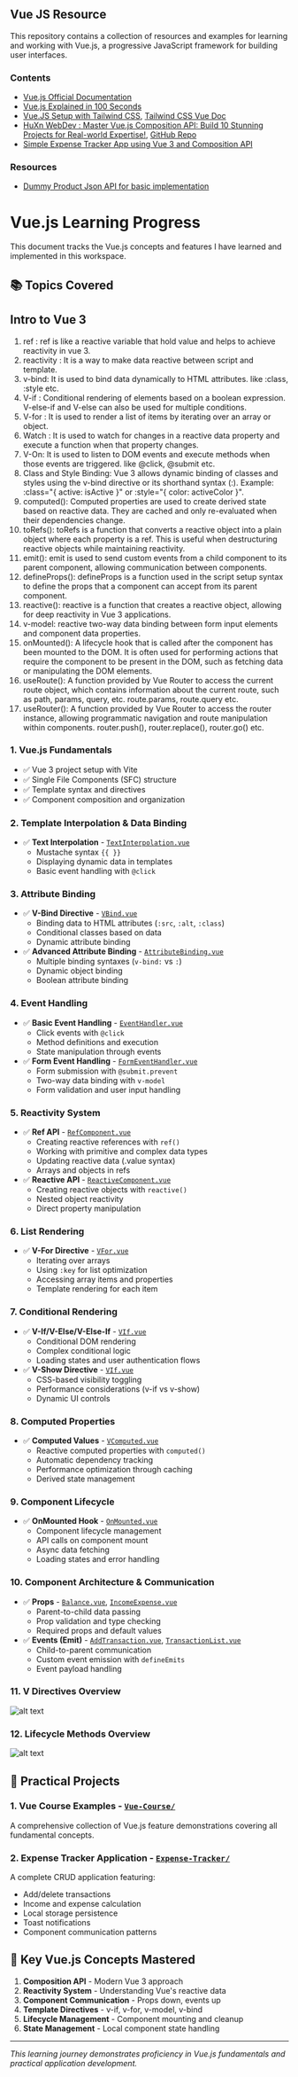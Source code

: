 ## Vue JS Resource

This repository contains a collection of resources and examples for learning and working with Vue.js, a progressive JavaScript framework for building user interfaces.

### Contents

- [Vue.js Official Documentation](https://vuejs.org/guide/quick-start.html)
- [Vue.js Explained in 100 Seconds](https://youtu.be/nhBVL41-_Cw?si=4eIkd45jzlxgeN4Z)
- [Vue.JS Setup with Tailwind CSS](https://youtu.be/P5d_UUxqOzs?si=KeMc70jda6jCQzhj), [Tailwind CSS Vue Doc](https://tailwindcss.com/docs/installation/using-vite)
- [HuXn WebDev : Master Vue.js Composition API: Build 10 Stunning Projects for Real-world Expertise!](https://www.youtube.com/watch?v=pgWZLS75Nmo), [GitHub Repo](https://github.com/HuXn-WebDev/Vue.js-Complete-Course-With-10-Projects)
- [Simple Expense Tracker App using Vue 3 and Composition API](https://www.youtube.com/watch?v=hNPwdOZ3qFU)

### Resources

- [Dummy Product Json API for basic implementation](https://dummyjson.com/docs/products)

# Vue.js Learning Progress

This document tracks the Vue.js concepts and features I have learned and implemented in this workspace.

## 📚 Topics Covered

## Intro to Vue 3

1. ref : ref is like a reactive variable that hold value and helps to achieve reactivity in vue 3.
2. reactivity : It is a way to make data reactive between script and template.
3. v-bind: It is used to bind data dynamically to HTML attributes. like :class, :style etc.
4. V-if : Conditional rendering of elements based on a boolean expression. V-else-if and V-else can also be used for multiple conditions.
5. V-for : It is used to render a list of items by iterating over an array or object.
6. Watch : It is used to watch for changes in a reactive data property and execute a function when that property changes.
7. V-On: It is used to listen to DOM events and execute methods when those events are triggered. like @click, @submit etc.
8. Class and Style Binding: Vue 3 allows dynamic binding of classes and styles using the v-bind directive or its shorthand syntax (:). Example: :class="{ active: isActive }" or :style="{ color: activeColor }".
9. computed(): Computed properties are used to create derived state based on reactive data. They are cached and only re-evaluated when their dependencies change.
10. toRefs(): toRefs is a function that converts a reactive object into a plain object where each property is a ref. This is useful when destructuring reactive objects while maintaining reactivity.
11. emit(): emit is used to send custom events from a child component to its parent component, allowing communication between components.
12. defineProps(): defineProps is a function used in the script setup syntax to define the props that a component can accept from its parent component.
13. reactive(): reactive is a function that creates a reactive object, allowing for deep reactivity in Vue 3 applications.
14. v-model: reactive two-way data binding between form input elements and component data properties.
15. onMounted(): A lifecycle hook that is called after the component has been mounted to the DOM. It is often used for performing actions that require the component to be present in the DOM, such as fetching data or manipulating the DOM elements.
16. useRoute(): A function provided by Vue Router to access the current route object, which contains information about the current route, such as path, params, query, etc. route.params, route.query etc.
17. useRouter(): A function provided by Vue Router to access the router instance, allowing programmatic navigation and route manipulation within components. router.push(), router.replace(), router.go() etc.

### 1. **Vue.js Fundamentals**

- ✅ Vue 3 project setup with Vite
- ✅ Single File Components (SFC) structure
- ✅ Template syntax and directives
- ✅ Component composition and organization

### 2. **Template Interpolation & Data Binding**

- ✅ **Text Interpolation** - [`TextInterpolation.vue`](Vue-Course/src/components/TextInterpolation.vue)
  - Mustache syntax `{{ }}`
  - Displaying dynamic data in templates
  - Basic event handling with `@click`

### 3. **Attribute Binding**

- ✅ **V-Bind Directive** - [`VBind.vue`](Vue-Course/src/components/VBind.vue)
  - Binding data to HTML attributes (`:src`, `:alt`, `:class`)
  - Conditional classes based on data
  - Dynamic attribute binding
- ✅ **Advanced Attribute Binding** - [`AttributeBinding.vue`](Vue-Course/src/components/AttributeBinding.vue)
  - Multiple binding syntaxes (`v-bind:` vs `:`)
  - Dynamic object binding
  - Boolean attribute binding

### 4. **Event Handling**

- ✅ **Basic Event Handling** - [`EventHandler.vue`](Vue-Course/src/components/EventHandler.vue)
  - Click events with `@click`
  - Method definitions and execution
  - State manipulation through events
- ✅ **Form Event Handling** - [`FormEventHandler.vue`](Vue-Course/src/components/FormEventHandler.vue)
  - Form submission with `@submit.prevent`
  - Two-way data binding with `v-model`
  - Form validation and user input handling

### 5. **Reactivity System**

- ✅ **Ref API** - [`RefComponent.vue`](Vue-Course/src/components/RefComponent.vue)
  - Creating reactive references with `ref()`
  - Working with primitive and complex data types
  - Updating reactive data (.value syntax)
  - Arrays and objects in refs
- ✅ **Reactive API** - [`ReactiveComponent.vue`](Vue-Course/src/components/ReactiveComponent.vue)
  - Creating reactive objects with `reactive()`
  - Nested object reactivity
  - Direct property manipulation

### 6. **List Rendering**

- ✅ **V-For Directive** - [`VFor.vue`](Vue-Course/src/components/VFor.vue)
  - Iterating over arrays
  - Using `:key` for list optimization
  - Accessing array items and properties
  - Template rendering for each item

### 7. **Conditional Rendering**

- ✅ **V-If/V-Else/V-Else-If** - [`VIf.vue`](Vue-Course/src/components/VIf.vue)
  - Conditional DOM rendering
  - Complex conditional logic
  - Loading states and user authentication flows
- ✅ **V-Show Directive** - [`VIf.vue`](Vue-Course/src/components/VIf.vue)
  - CSS-based visibility toggling
  - Performance considerations (v-if vs v-show)
  - Dynamic UI controls

### 8. **Computed Properties**

- ✅ **Computed Values** - [`VComputed.vue`](Vue-Course/src/components/VComputed.vue)
  - Reactive computed properties with `computed()`
  - Automatic dependency tracking
  - Performance optimization through caching
  - Derived state management

### 9. **Component Lifecycle**

- ✅ **OnMounted Hook** - [`OnMounted.vue`](Vue-Course/src/components/OnMounted.vue)
  - Component lifecycle management
  - API calls on component mount
  - Async data fetching
  - Loading states and error handling

### 10. **Component Architecture & Communication**

- ✅ **Props** - [`Balance.vue`](Expense-Tracker/src/components/Balance.vue), [`IncomeExpense.vue`](Expense-Tracker/src/components/IncomeExpense.vue)
  - Parent-to-child data passing
  - Prop validation and type checking
  - Required props and default values
- ✅ **Events (Emit)** - [`AddTransaction.vue`](Expense-Tracker/src/components/AddTransaction.vue), [`TransactionList.vue`](Expense-Tracker/src/components/TransactionList.vue)
  - Child-to-parent communication
  - Custom event emission with `defineEmits`
  - Event payload handling

### 11. V Directives Overview

![alt text](./assets/image.png)

### 12. Lifecycle Methods Overview

![alt text](./assets/image-1.png)

## 🎯 Practical Projects

### 1. **Vue Course Examples** - [`Vue-Course/`](Vue-Course/)

A comprehensive collection of Vue.js feature demonstrations covering all fundamental concepts.

### 2. **Expense Tracker Application** - [`Expense-Tracker/`](Expense-Tracker/)

A complete CRUD application featuring:

- Add/delete transactions
- Income and expense calculation
- Local storage persistence
- Toast notifications
- Component communication patterns

## 📝 Key Vue.js Concepts Mastered

1. **Composition API** - Modern Vue 3 approach
2. **Reactivity System** - Understanding Vue's reactive data
3. **Component Communication** - Props down, events up
4. **Template Directives** - v-if, v-for, v-model, v-bind
5. **Lifecycle Management** - Component mounting and cleanup
6. **State Management** - Local component state handling

---

_This learning journey demonstrates proficiency in Vue.js fundamentals and practical application development._
